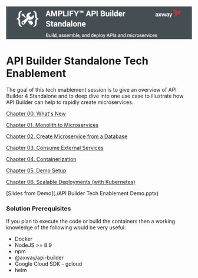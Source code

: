 ![Banner](/images/banner.png)

# API Builder Standalone Tech Enablement

The goal of this tech enablement session is to give an overview of API Builder 4 Standalone and to deep dive into one use case to illustrate how API Builder can help to rapidly create microservices.

[Chapter 00. What's New](./00_whats_new)

[Chapter 01. Monolith to Microservices](./01_demo_scenario)

[Chapter 02. Create Microservice from a Database](./02_microservice_from_db)

[Chapter 03. Consume External Services](./03_external_services)

[Chapter 04. Containerization](./04_containerization)

[Chapter 05. Demo Setup](./05_demo_setup)

[Chapter 06. Scalable Deployments (with Kubernetes)](./06_kubernetes)

[Slides from Demo](./API Builder Tech Enablement Demo.pptx)

### Solution Prerequisites

If you plan to execute the code or build the containers then a working knowledge of the following would be very useful:

* Docker
* NodeJS >= 8.9
* npm
* @axway/api-builder
* Google Cloud SDK - gcloud
* helm
